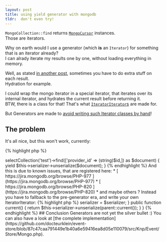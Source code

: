 ```yaml
---
layout: post
title: using yield generator with mongodb
tldr:  don't even try!
---
```


`MongoCollection::find` returns [`MongoCursor`](http://php.net/manual/en/class.mongocursor.php) instances.  
Those are iterators.

Why on earth would I use a generator (which **is** an `Iterator`) for something that is an iterator already?  
I can alrady iterate my results one by one, without loading everything in memory.

Well, as stated [in another post](http://docteurklein.github.io/2014/08/12/yell-at-yield/#the-problem),
sometimes you have to do extra stuff on each result.  
Hydration for example.

I could wrap the mongo iterator in a special iterator, that iterates over its internal iterator, 
and hydrates the current result before returning it.  
BTW, there is a class for that! That's what [`IteratorIterator`s](http://php.net/iteratoriterator) are made for.

But Generators are made to [avoid writing such Iterator classes by hand](http://php.net/manual/en/language.generators.overview.php#language.generators.overview)!

## The problem

It's all nice, but this won't work, currently:


{% highlight php %}
<?php
foreach ((new \MongoDB(new \MongoClient, 'test'))->selectCollection('test')->find(['provider_id' => (string)$id,]) as $document) {
     yield $this->serializer->unserialize($document);
}

{% endhighlight %}

And this is due to known issues, that are registered here:

 * [ https://jira.mongodb.org/browse/PHP-977 ](https://jira.mongodb.org/browse/PHP-977)
 * [ https://jira.mongodb.org/browse/PHP-820 ](https://jira.mongodb.org/browse/PHP-820)
 * and maybe others ?

Instead you have to fallback to the pre-generator era, and write your own IteratorIterator:

{% highlight php %}
<?php
final class CursorIterator extends \IteratorIterator
{
    public function __construct(\Traversable $t, $serializer)
    {
        parent::__construct($t);
        $this->serializer = $serializer;
    }

    public function current()
    {
        return $this->serializer->unserialize(parent::current());
    }
}

{% endhighlight %}

## Conclusion

Generators are not yet the silver bullet :)  
You can also have a look at [the complete implementation](https://github.com/docteurklein/event-store/blob/87c47caa791449e1b40a6e59416ea8d05e110079/src/Knp/Event/Store/Mongo.php).

